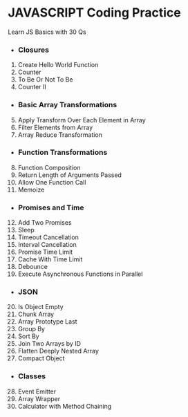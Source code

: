 # JAVASCRIPT Coding Practice

Learn JS Basics with 30 Qs

- ### Closures

1. Create Hello World Function
2. Counter
3. To Be Or Not To Be
4. Counter II

- ### Basic Array Transformations

5. Apply Transform Over Each Element in Array
6. Filter Elements from Array
7. Array Reduce Transformation

- ### Function Transformations

8. Function Composition
9. Return Length of Arguments Passed
10. Allow One Function Call
11. Memoize

- ### Promises and Time

12. Add Two Promises
13. Sleep
14. Timeout Cancellation
15. Interval Cancellation
16. Promise Time Limit
17. Cache With Time Limit
18. Debounce
19. Execute Asynchronous Functions in Parallel

- ### JSON

20. Is Object Empty
21. Chunk Array
22. Array Prototype Last
23. Group By
24. Sort By
25. Join Two Arrays by ID
26. Flatten Deeply Nested Array
27. Compact Object

- ### Classes

28. Event Emitter
29. Array Wrapper
30. Calculator with Method Chaining
